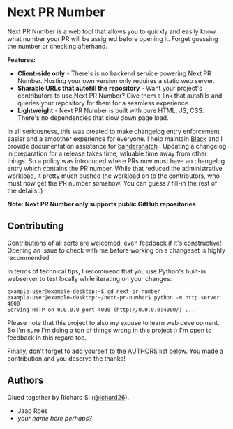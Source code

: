 # Next PR Number

Next PR Number is a web tool that allows you to quickly and easily know what number
your PR will be assigned before opening it. Forget guessing the number or checking
afterhand.

**Features:**

- **Client-side only** - There's is no backend service powering Next PR Number. Hosting
  your own version only requires a static web server.
- **Sharable URLs that autofill the repository** - Want your project's contributors to
  use Next PR Number? Give them a link that autofills and queries your repository for
  them for a seamless experience.
- **Lightweight** - Next PR Number is built with pure HTML, JS, CSS. There's no
  dependencies that slow down page load.

In all seriousness, this was created to make changelog entry enforcement easier
and a smoother experience for everyone. I help maintain [Black](https://github.com/psf/black)
and I provide documentation assistance for [bandersnatch](https://github.com/pypa/bandersnatch)
. Updating a changelog in preparation for a release takes time, valuable time away
from other things. So a policy was introduced where PRs now must have an changelog
entry which contains the PR number. While that reduced the administrative workload,
it pretty much pushed the workload on to the contributors, who must now get the PR
number somehow. You can guess / fill-in the rest of the details :)

**Note: Next PR Number only supports public GitHub repositories**

## Contributing

Contributions of all sorts are welcomed, even feedback if it's constructive! Opening
an issue to check with me before working on a changeset is highly recommended.

In terms of technical tips, I recommend that you use Python's built-in webserver to test
locally while iterating on your changes:

```console
example-user@example-desktop:~$ cd next-pr-number
example-user@example-desktop:~/next-pr-number$ python -m http.server 4000
Serving HTTP on 0.0.0.0 port 4000 (http://0.0.0.0:4000/) ...
```

Please note that this project to also my excuse to learn web development. So I'm sure
I'm doing a ton of things wrong in this project :) I'm open to feedback in this regard
too.

Finally, don't forget to add yourself to the AUTHORS list below. You made a contribution
and you deserve the thanks!

## Authors

Glued together by Richard Si ([@ichard26](https://github.com/ichard26)).

- Jaap Roes
- *your name here perhaps?*
